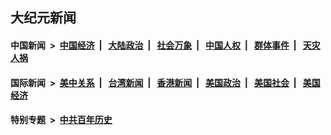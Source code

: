 ## 大纪元新闻

#### 中国新闻 &nbsp;>&nbsp; [中国经济](indexes/ncid283/README.md?04261645) &nbsp;| &nbsp; [大陆政治](indexes/ncid277/README.md?04261645) &nbsp;| &nbsp; [社会万象](indexes/ncid282/README.md?04261645) &nbsp;| &nbsp; [中国人权](indexes/ncid278/README.md?04261645) &nbsp;| &nbsp; [群体事件](indexes/ncid279/README.md?04261645) &nbsp;| &nbsp; [天灾人祸](indexes/ncid280/README.md?04261645)

#### 国际新闻 &nbsp;>&nbsp; [美中关系](indexes/nf1412576/README.md?04261645) &nbsp;| &nbsp; [台湾新闻](indexes/ncid1349361/README.md?04261645) &nbsp;| &nbsp; [香港新闻](indexes/ncid1349362/README.md?04261645) &nbsp;| &nbsp; [美国政治](indexes/ncid1078159/README.md?04261645) &nbsp;| &nbsp; [美国社会](indexes/ncid1078160/README.md?04261645) &nbsp;| &nbsp; [美国经济](indexes/ncid1078158/README.md?04261645)

#### 特别专题 &nbsp;>&nbsp; [中共百年历史](https://github.com/easy2view/epoch-special/blob/master/README.md?04261645)  

